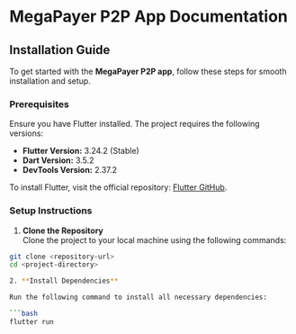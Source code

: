 # MegaPayer P2P App Documentation

## Installation Guide

To get started with the **MegaPayer P2P app**, follow these steps for smooth installation and setup.

### Prerequisites

Ensure you have Flutter installed. The project requires the following versions:

- **Flutter Version:** 3.24.2 (Stable)
- **Dart Version:** 3.5.2
- **DevTools Version:** 2.37.2

To install Flutter, visit the official repository: [Flutter GitHub](https://github.com/flutter/flutter.git).

### Setup Instructions

 1. **Clone the Repository**  
   Clone the project to your local machine using the following commands:
   ```bash
   git clone <repository-url>
   cd <project-directory>

 2. **Install Dependencies**

Run the following command to install all necessary dependencies:

```bash
flutter run


